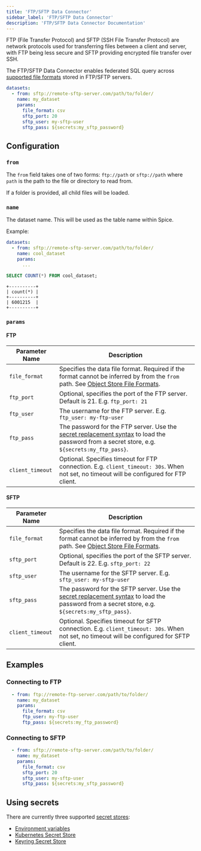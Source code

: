 ```yaml
---
title: 'FTP/SFTP Data Connector'
sidebar_label: 'FTP/SFTP Data Connector'
description: 'FTP/SFTP Data Connector Documentation'
---
```


FTP (File Transfer Protocol) and SFTP (SSH File Transfer Protocol) are network protocols used for transferring files between a client and server, with FTP being less secure and SFTP providing encrypted file transfer over SSH.

The FTP/SFTP Data Connector enables federated SQL query across [supported file formats](/components/data-connectors/index.md#object-store-file-formats) stored in FTP/SFTP servers.

```yaml
datasets:
  - from: sftp://remote-sftp-server.com/path/to/folder/
    name: my_dataset
    params:
      file_format: csv
      sftp_port: 20
      sftp_user: my-sftp-user
      sftp_pass: ${secrets:my_sftp_password}
```

## Configuration

### `from`

The `from` field takes one of two forms: `ftp://path` or `sftp://path` where `path` is the path to the file or directory to read from.

If a folder is provided, all child files will be loaded.

### `name`

The dataset name. This will be used as the table name within Spice.

Example:
```yaml
datasets:
  - from: sftp://remote-sftp-server.com/path/to/folder/
    name: cool_dataset
    params:
      ...
```

```sql
SELECT COUNT(*) FROM cool_dataset;
```

```shell
+----------+
| count(*) |
+----------+
| 6001215  |
+----------+
```

### `params`

#### FTP

| Parameter Name   | Description                                                                                                                                                                                         |
| ---------------- | --------------------------------------------------------------------------------------------------------------------------------------------------------------------------------------------------- |
| `file_format`    | Specifies the data file format. Required if the format cannot be inferred by from the `from` path. See [Object Store File Formats](/components/data-connectors/index.md#object-store-file-formats). |
| `ftp_port`       | Optional, specifies the port of the FTP server. Default is 21. E.g. `ftp_port: 21`                                                                                                                  |
| `ftp_user`       | The username for the FTP server. E.g. `ftp_user: my-ftp-user`                                                                                                                                       |
| `ftp_pass`       | The password for the FTP server. Use the [secret replacement syntax](../secret-stores/index.md) to load the password from a secret store, e.g. `${secrets:my_ftp_pass}`.                            |
| `client_timeout` | Optional. Specifies timeout for FTP connection. E.g. `client_timeout: 30s`. When not set, no timeout will be configured for FTP client.                                                             |

#### SFTP
| Parameter Name   | Description                                                                                                                                                                                         |
| ---------------- | --------------------------------------------------------------------------------------------------------------------------------------------------------------------------------------------------- |
| `file_format`    | Specifies the data file format. Required if the format cannot be inferred by from the `from` path. See [Object Store File Formats](/components/data-connectors/index.md#object-store-file-formats). |
| `sftp_port`      | Optional, specifies the port of the SFTP server. Default is 22. E.g. `sftp_port: 22`                                                                                                                |
| `sftp_user`      | The username for the SFTP server. E.g. `sftp_user: my-sftp-user`                                                                                                                                    |
| `sftp_pass`      | The password for the SFTP server. Use the [secret replacement syntax](../secret-stores/index.md) to load the password from a secret store, e.g. `${secrets:my_sftp_pass}`.                          |
| `client_timeout` | Optional. Specifies timeout for SFTP connection. E.g. `client_timeout: 30s`. When not set, no timeout will be configured for SFTP client.                                                           |

## Examples

### Connecting to FTP

```yaml
  - from: ftp://remote-ftp-server.com/path/to/folder/
    name: my_dataset
    params:
      file_format: csv
      ftp_user: my-ftp-user
      ftp_pass: ${secrets:my_ftp_password}
```

### Connecting to SFTP

```yaml
  - from: sftp://remote-sftp-server.com/path/to/folder/
    name: my_dataset
    params:
      file_format: csv
      sftp_port: 20
      sftp_user: my-sftp-user
      sftp_pass: ${secrets:my_sftp_password}
```

## Using secrets

There are currently three supported [secret stores](/components/secret-stores/index.md):

* [Environment variables](/components/secret-stores/env)
* [Kubernetes Secret Store](/components/secret-stores/kubernetes)
* [Keyring Secret Store](/components/secret-stores/keyring)
